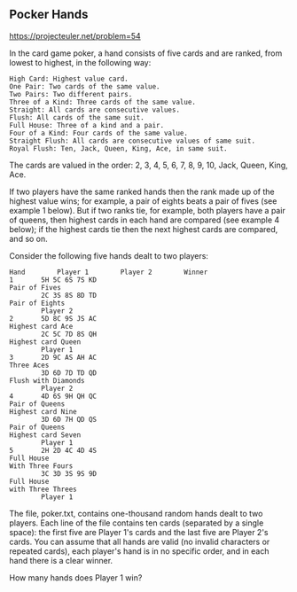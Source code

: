 ## Pocker Hands

https://projecteuler.net/problem=54

In the card game poker, a hand consists of five cards and are ranked, from lowest to highest, in the following way:

    High Card: Highest value card.
    One Pair: Two cards of the same value.
    Two Pairs: Two different pairs.
    Three of a Kind: Three cards of the same value.
    Straight: All cards are consecutive values.
    Flush: All cards of the same suit.
    Full House: Three of a kind and a pair.
    Four of a Kind: Four cards of the same value.
    Straight Flush: All cards are consecutive values of same suit.
    Royal Flush: Ten, Jack, Queen, King, Ace, in same suit.

The cards are valued in the order:
2, 3, 4, 5, 6, 7, 8, 9, 10, Jack, Queen, King, Ace.

If two players have the same ranked hands then the rank made up of the highest value wins; for example, a pair of eights beats a pair of fives (see example 1 below). But if two ranks tie, for example, both players have a pair of queens, then highest cards in each hand are compared (see example 4 below); if the highest cards tie then the next highest cards are compared, and so on.

Consider the following five hands dealt to two players:

```
Hand	 	Player 1	 	Player 2	 	Winner
1	 	5H 5C 6S 7S KD
Pair of Fives
	 	2C 3S 8S 8D TD
Pair of Eights
	 	Player 2
2	 	5D 8C 9S JS AC
Highest card Ace
	 	2C 5C 7D 8S QH
Highest card Queen
	 	Player 1
3	 	2D 9C AS AH AC
Three Aces
	 	3D 6D 7D TD QD
Flush with Diamonds
	 	Player 2
4	 	4D 6S 9H QH QC
Pair of Queens
Highest card Nine
	 	3D 6D 7H QD QS
Pair of Queens
Highest card Seven
	 	Player 1
5	 	2H 2D 4C 4D 4S
Full House
With Three Fours
	 	3C 3D 3S 9S 9D
Full House
with Three Threes
	 	Player 1
```

The file, poker.txt, contains one-thousand random hands dealt to two players. Each line of the file contains ten cards (separated by a single space): the first five are Player 1's cards and the last five are Player 2's cards. You can assume that all hands are valid (no invalid characters or repeated cards), each player's hand is in no specific order, and in each hand there is a clear winner.

How many hands does Player 1 win?
